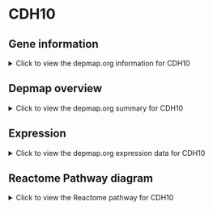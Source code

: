 <h1>CDH10</h1>

<h2>Gene information</h2>
<details>
  <summary>Click to view the depmap.org information for CDH10</summary>
  <p><a href="https://depmap.org/portal/gene/CDH10?tab=about" target="_BLANK">Open page in a new tab...</a></p>
  <iframe src="https://depmap.org/portal/gene/CDH10?tab=about" style="border:none;width:100%;height:800px"></iframe>
</details>

<h2>Depmap overview</h2>
<details>
  <summary>Click to view the depmap.org summary for CDH10</summary>
  <p><a href="https://depmap.org/portal/gene/CDH10?tab=overview" target="_BLANK">Open page in a new tab...</a></p>
  <iframe src="https://depmap.org/portal/gene/CDH10?tab=overview" style="border:none;width:100%;height:800px"></iframe>
</details>

<h2>Expression</h2>
<details>
  <summary>Click to view the depmap.org expression data for CDH10</summary>
  <p><a href="https://depmap.org/portal/gene/CDH10?tab=characterization" target="_BLANK">Open page in a new tab...</a></p>
  <iframe src="https://depmap.org/portal/gene/CDH10?tab=characterization" style="border:none;width:100%;height:800px"></iframe>
</details>



<h2>Reactome Pathway diagram</h2>
<details>
  <summary>Click to view the Reactome pathway for CDH10</summary>
  <p><a href="https://reactome.org/PathwayBrowser/#/R-HSA-418990" target="_BLANK">Open page in a new tab...</a></p>
  <p>Adherens junctions interactions</p>
<iframe src="https://reactome.org/PathwayBrowser/#/R-HSA-418990" style="border:none;width:100%;height:800px"></iframe>
</details>



